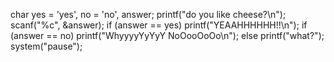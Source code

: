  char yes = 'yes', no = 'no', answer;
    printf("do you like cheese?\n");
    scanf("%c", &answer);
    if (answer == yes)
        printf("YEAAHHHHHH!!\n");
    if (answer == no)
        printf("WhyyyyYyYyY NoOooOoOo\n");
    else
        printf("what?");
    system("pause");
